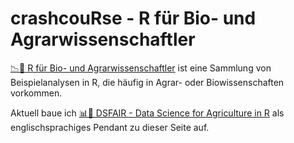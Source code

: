 # crashcouRse - R für Bio- und Agrarwissenschaftler
[:chart_with_downwards_trend::seedling: R für Bio- und Agrarwissenschaftler](https://schmidtpaul.github.io/crashcouRse) ist eine Sammlung von Beispielanalysen in R, die häufig in Agrar- oder Biowissenschaften vorkommen.

Aktuell baue ich [📊🌱 DSFAIR - Data Science for Agriculture in R](https://schmidtpaul.github.io/DSFAIR/) als englischsprachiges Pendant zu dieser Seite auf.
